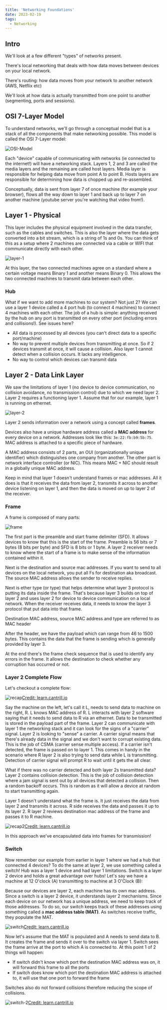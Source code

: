 ```yaml
---
title: 'Networking Foundations'
date: 2023-02-19
tags:
  - Networking
---
```


## Intro

We'll look at a few different "types" of networks present.

There's local networking that deals with how data moves between devices on your local network.

There's routing: how data moves from your network to another network (AWS, Netflix etc)

We'll look at how data is actually transmitted from one point to another (segmenting, ports and sessions).

## OSI 7-Layer Model

To understand networks, we'll go through a conceptual model that is a stack of all the components that make networking possible. This model is called the OSI 7-Layer model:

![OSI-Model](OSI-7-layers.jpeg)

Each "device" capable of communicating with networks (ie connected to the internet!) will have a networking stack. Layers 1, 2 and 3 are called the media layers and the remaining are called host layers. Media layer is responsible for helping data move from point A to point B. Hosts layers are responsible for determining how data is chopped up and re-assembled.

Conceptually, data is sent from layer 7 of once machine (for example your browser), flows all the way down to layer 1 and back up to layer 7 on another machine (youtube server you're watching that video from!).

## Layer 1 - Physical

This layer includes the physical equipment involved in the data transfer, such as the cables and switches. This is also the layer where the data gets converted into a bit stream, which is a string of 1s and 0s. You can think of this as a setup where 2 machines are connected via a cable or WIFI that communicate directly with each other.

![layer-1](layer_1.png)

At this layer, the two connected machines agree on a standard where a certain voltage means Binary 1 and another means Binary 0. This allows the two connected machines to transmit data between each other.

### Hub

What if we want to add more machines to our system? Not just 2? We can use a layer 1 device called a 4 port hub (to connect 4 machines) to connect 4 machines with each other. The job of a hub is simple: anything received by the hub on any port is transmitted on every other port (including errors and collisions!). See issues here?

- All data is processed by all devices (you can't direct data to a specific port/machine)
- No way to prevent multiple devices from transmitting at once. So if 2 devices transmit at once, it will cause a collision. Also layer 1 cannot detect when a collision occurs. It lacks any intelligence.
- No way to control which devices can transmit data

## Layer 2 - Data Link Layer

We saw the limitations of layer 1 (no device to device communication, no collision avoidance, no transmission control) due to which we need layer 2. Layer 2 requires a functioning layer 1. Assume that for our example, layer 1 is running on ethernet.

![layer-2](layer_2.png)

Layer 2 sends information over a network using a concept called **frames**.

Devices also have a unique hardware address called a **MAC address** for every device on a network. Addresses look like this: `3e:22:fb:b9:5b:75`. MAC address is attached to a specific piece of hardware.

A MAC address consists of 2 parts, an OUI (organizationally unique identifier) which distinguishes one company from another. The other part is network interface controller (or NIC). This means MAC + NIC should result in a globally unique MAC address.

Keep in mind that layer 1 doesn't understand frames or mac addresses. All it does is that it receives the data from layer 2, transmits it across to another device listening on layer 1, and then the data is moved on up to layer 2 of the receiver.

### Frame

A frame is composed of many parts:

![frame](frame.png)

The first part is the preamble and start frame delimiter (SFD). It allows devices to know that this is the start of the frame. Preamble is 56 bits or 7 bytes (8 bits per byte) and SFD is 8 bits or 1 byte. A layer 2 receiver needs to know where the start of a frame is to make sense of the information contained within it.

Next is the destination and source mac addresses. If you want to send to all devices on the local network, you put all Fs for destination aka broadcast. The source MAC address allows the sender to receive replies.

Next is ether type (or type) that helps determine what layer 3 protocol is putting its data inside the frame. That's because layer 3 builds on top of layer 2 and uses layer 2 for device to device communication on a local network. When the receiver receives data, it needs to know the layer 3 protocol that put data into that frame.

Destination MAC address, source MAC address and type are referred to as MAC header

After the header, we have the payload which can range from 46 to 1500 bytes. This contains the data that the frame is sending which is generally provided by layer 3.

At the end there's the frame check sequence that is used to identify any errors in the frame. It allows the destination to check whether any corruption has occurred or not.

### Layer 2 Complete Flow

Let's checkout a complete flow:

![recap](recap.png)[Credit: learn.cantrill.io](learn.cantrill.io)

Say the machine on the left, let's call it L, needs to send data to machine on the right, R. L knows MAC address of R. L interacts with layer 2 software saying that it needs to send data to R via an ethernet. Data to be transmitted is stored in the payload part of the frame. Layer 2 can communicate with layer 1 the networking stack and it can look for the signs of a "carrier" signal. Layer 2 is looking to "sense" a carrier. A carrier signal means that there's already data in the signal and we don't want to corrupt existing data. This is the job of CSMA (carrier sense multiple access). If a carrier isn't detected, the frame is passed on to layer 1. This comes in handy in the scenario where R layer 2 is also trying to send data while L is transmitting. Detection of carrier signal will prompt R to wait until it gets the all clear.

What if there was no carrier detected and both layer 2s transmitted data? Layer 2 contains collision detection. This is the job of collision detection where a jam signal is sent out by all devices that detected a collision. Then a random backoff occurs. This is random as it will allow a device at random to start transmitting again.

Layer 1 doesn't understand what the frame is. It just receives the data from layer 2 and transmits it across. R side receives the data and passes it up to its layer 2. R layer 2 reviews destination mac address of the frame and passes it to R machine.

![recap2](recap-2.png)[Credit: learn.cantrill.io](learn.cantrill.io)

In this approach we've encapsulated data into frames for transmission!

### Switch

Now remember our example from earlier in layer 1 where we had a hub that connected 4 devices? To do the same at layer 2, we use something called a switch! Hub was a layer 1 device and had layer 1 limitations. Switch is a layer 2 device and holds a great advantage over hubs! Let's say we have a machine at 12 O'clock (A) transmitting to machine at 3 O'Clock (B):

Because our devices are layer 2, each machine has its own mac address. Since a switch is a layer 2 device, it understands layer 2 mechanisms. Since each device on our network has a unique address, we need to keep track of those addresses. To do so, our switch keeps track of these addresses using something called a **mac address table (MAT)**. As switches receive traffic, they populate the MAT.

![switch](switch-2.png)[Credit: learn.cantrill.io](learn.cantrill.io)

Now let's assume that the MAT is populated and A needs to send data to B. It creates the frame and sends it over to the switch via layer 1. Switch sees the frame arrive at the port to which A is connected to. At this point 1 of 2 things will happen:

- If switch didn't know which port the destination MAC address was on, it will forward this frame to all the ports
- If switch does know which port the destination MAC address is attached to, it will use that one port to forward the frame

Switches also do not forward collisions therefore reducing the scope of collisions.

![switch-2](switch-3.png)[Credit: learn.cantrill.io](learn.cantrill.io)
